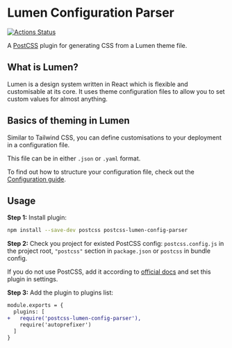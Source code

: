 # Lumen Configuration Parser

[![Actions Status](https://github.com/chrisyalamov/postcss-lumen-config-parser/workflows/Test/badge.svg)](https://github.com/chrisyalamov/postcss-lumen-config-parser/workflows/Test/badge.svg)


A [PostCSS] plugin for generating CSS from a Lumen theme file.

## What is Lumen?
Lumen is a design system written in React which is flexible and customisable at its core. It uses theme configuration files to allow you to set custom values for almost anything.

## Basics of theming in Lumen
Similar to Tailwind CSS, you can define customisations to your deployment in a configuration file.

This file can be in either ```.json``` or ```.yaml``` format.

To find out how to structure your configuration file, check out the [Configuration guide](./Configuration%20guide.md).

[PostCSS]: https://github.com/postcss/postcss

## Usage

**Step 1:** Install plugin:

```sh
npm install --save-dev postcss postcss-lumen-config-parser
```

**Step 2:** Check you project for existed PostCSS config: `postcss.config.js`
in the project root, `"postcss"` section in `package.json`
or `postcss` in bundle config.

If you do not use PostCSS, add it according to [official docs]
and set this plugin in settings.

**Step 3:** Add the plugin to plugins list:

```diff
module.exports = {
  plugins: [
+   require('postcss-lumen-config-parser'),
    require('autoprefixer')
  ]
}
```

[official docs]: https://github.com/postcss/postcss#usage
